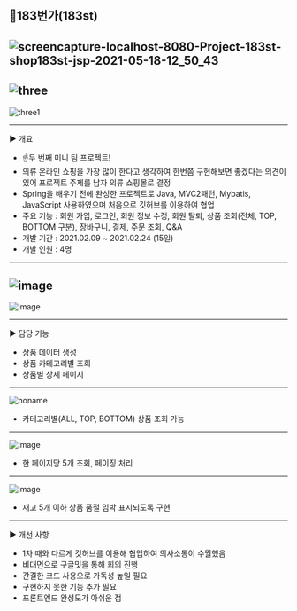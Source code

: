 ## 👗183번가(183st)
![screencapture-localhost-8080-Project-183st-shop183st-jsp-2021-05-18-12_50_43](https://user-images.githubusercontent.com/73812196/119321164-4d7ce580-bcb7-11eb-93e3-935eb51bdf87.png)
---
![three](https://user-images.githubusercontent.com/73812196/119323968-3be90d00-bcba-11eb-8309-7f624c3e773e.png)
---
![three1](https://user-images.githubusercontent.com/73812196/119324016-4e634680-bcba-11eb-8cf6-268f17aae784.png)

---
▶️ 개요
- ☝️두 번째 미니 팀 프로젝트!
- 의류 온라인 쇼핑을 가장 많이 한다고 생각하여 한번쯤 구현해보면 좋겠다는 의견이 있어 프로젝트 주제를 남자 의류 쇼핑몰로 결정 
- Spring을 배우기 전에 완성한 프로젝트로 Java, MVC2패턴, Mybatis, JavaScript 사용하였으며 처음으로 깃허브를 이용하여 협업
- 주요 기능 : 회원 가입, 로그인, 회원 정보 수정, 회원 탈퇴, 상품 조회(전체, TOP, BOTTOM 구분), 장바구니, 결제, 주문 조회, Q&A
- 개발 기간 : 2021.02.09 ~ 2021.02.24 (15일)
- 개발 인원 : 4명
---
![image](https://user-images.githubusercontent.com/73812196/119320520-a1d39580-bcb6-11eb-91a7-a9e0630d68ad.png)
---
![image](https://user-images.githubusercontent.com/73812196/119320888-042c9600-bcb7-11eb-9dd0-99b007b51fd2.png)

---
▶️ 담당 기능
- 상품 데이터 생성
- 상품 카테고리별 조회
- 상품별 상세 페이지
---
![noname](https://user-images.githubusercontent.com/73812196/119327062-8ae47180-bcbd-11eb-9637-637447dde22f.png)
- 카테고리별(ALL, TOP, BOTTOM) 상품 조회 가능
---
![image](https://user-images.githubusercontent.com/73812196/119327247-bbc4a680-bcbd-11eb-9db9-e3705103a81a.png)
- 한 페이지당 5개 조회, 페이징 처리
---
![image](https://user-images.githubusercontent.com/73812196/119327454-f62e4380-bcbd-11eb-8957-ddfbba40add7.png)
- 재고 5개 이하 상품 품절 임박 표시되도록 구현

---
▶️ 개선 사항
- 1차 때와 다르게 깃허브를 이용해 협업하여 의사소통이 수월했음
- 비대면으로 구글밋을 통해 회의 진행
- 간결한 코드 사용으로 가독성 높일 필요
- 구현하지 못한 기능 추가 필요
- 프론트엔드 완성도가 아쉬운 점
